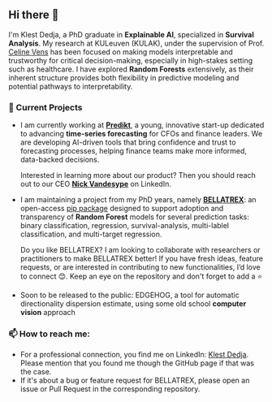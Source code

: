 ## Hi there 👋

I'm Klest Dedja, a PhD graduate in **Explainable AI**, specialized in **Survival Analysis**.
My research at KULeuven (KULAK), under the supervision of Prof. [Celine Vens](https://kulak.kuleuven.be/~celine.vens/index.html) has been focused on making models interpretable and trustworthy for critical decision-making, especially in high-stakes setting such as healthcare.
I have explored **Random Forests** extensively, as their inherent structure provides both flexibility in predictive modeling and potential pathways to interpretability.

### 🔭 Current Projects

- I am currently working at **[Predikt](https://predikt.ai/)**, a young, innovative start-up dedicated to advancing **time-series forecasting** for CFOs and finance leaders. We are developing AI-driven tools that bring confidence and trust to forecasting processes, helping finance teams make more informed, data-backed decisions.

  Interested in learning more about our product? Then you should reach out to our CEO **[Nick Vandesype](https://www.linkedin.com/in/nickvandesype/)** on LinkedIn.

- I am maintaining a project from my PhD years, namely **[BELLATREX](https://github.com/klest94/bellatrex)**: an open-access [pip package](https://pypi.org/project/bellatrex/) designed to support adoption and transparency of **Random Forest** models for several prediction tasks: binary classification, regression, survival-analysis, multi-lablel classification, and multi-target regression.

  Do you like BELLATREX? I am looking to collaborate with researchers or practitioners to make BELLATREX better! If you have fresh ideas, feature requests, or are interested in contributing to new functionalities, I’d love to connect 😊.
   Keep an eye on the repository and don't forget to add a ⭐️

- Soon to be released to the public: EDGEHOG, a tool for automatic directionality dispersion estimate, using some old school **computer vision** approach  


### 📫 How to reach me:

- For a professional connection, you find me on LinkedIn: [Klest Dedja](https://www.linkedin.com/in/klest-dedja/). Please mention that you found me though the GitHub page if that was the case.
- If it's about a bug or feature request for BELLATREX, please open an issue or Pull Request in the corresponding repository.
